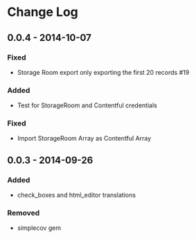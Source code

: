 # Change Log

## 0.0.4 - 2014-10-07
### Fixed
* Storage Room export only exporting the first 20 records #19

### Added
* Test for StorageRoom and Contentful credentials

### Fixed
* Import StorageRoom Array as Contentful Array

## 0.0.3 - 2014-09-26
### Added
* check_boxes and html_editor translations

### Removed
* simplecov gem
